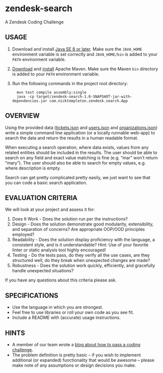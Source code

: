 # zendesk-search
A Zendesk Coding Challenge

## USAGE
1. Download and install [Java SE 8 or later](https://www.oracle.com/technetwork/java/javase/downloads/index.html). Make sure the `JAVA_HOME` environment variable is set correctly and `JAVA_HOME/bin` is added to your `PATH` environment variable.
2. [Download](https://maven.apache.org/download.cgi) and [install](https://maven.apache.org/install.html) Apache Maven. Make sure the Maven `bin` directory is added to your `PATH` environment variable.
3. Run the following commands in the project root directory:

         mvn test compile assembly:single
         java -cp target/zendesk-search-1.0-SNAPSHOT-jar-with-dependencies.jar com.nicktempleton.zendesk.search.App

## OVERVIEW
Using the provided data ([tickets.json](./src/main/resources/tickets.json) and [users.json](./src/main/resources/users.json) and [organizations.json](./src/main/resources/organizations.json)) write
a simple command line application (or a locally runnable web-app) to search the data and return
the results in a human readable format.

When executing a search operation, where data exists, values from any related entities should be
included in the results. The user should be able to search on any field and exact value matching
is fine (e.g. “mar” won’t return “mary”). The user should also be able to search for empty values,
e.g. where description is empty.

Search can get pretty complicated pretty easily, we just want to see that you can code a basic
search application.

## EVALUATION CRITERIA
We will look at your project and assess it for:

1. Does It Work - Does the solution run per the instructions?
2. Design - Does the solution demonstrate good modularity, extensibility, and separation of
concerns? Are appropriate OOP/OOD principles employed?
3. Readability - Does the solution display proficiency with the language, a consistent style,
and is it understandable? Hint: Use of your favorite linter or static analysis tool highly
encouraged!
4. Testing - Do the tests pass, do they verify all the use cases, are they structured well, do
they break when unexpected changes are made?
5. Robustness - Does the solution work quickly, efficiently, and gracefully handle
unexpected situations?

If you have any questions about this criteria please ask.

## SPECIFICATIONS
- Use the language in which you are strongest.
- Feel free to use libraries or roll your own code as you see fit.
- Include a README with (accurate) usage instructions.

## HINTS
- A member of our team wrote a [blog about how to pass a coding challenge](http://chocolatetin.org/2015/08/08/how-to-pass-a-coding-test.html).
- The problem definition is pretty basic – if you wish to implement additional (or expanded)
functionality that would be awesome – please make note of any assumptions or design
decisions you make.
